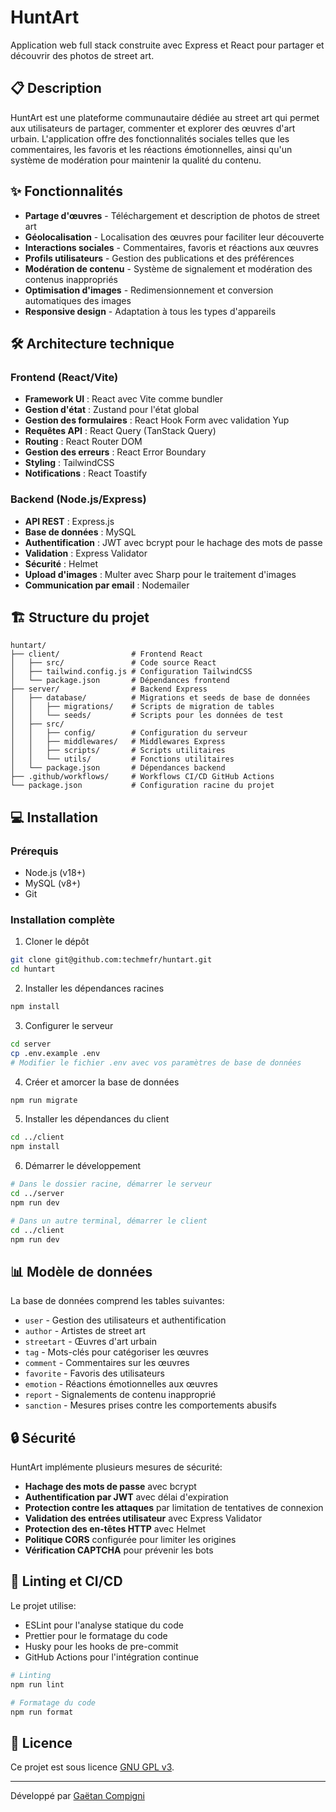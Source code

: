 # HuntArt

Application web full stack construite avec Express et React pour partager et découvrir des photos de street art.

## 📋 Description

HuntArt est une plateforme communautaire dédiée au street art qui permet aux utilisateurs de partager, commenter et explorer des œuvres d'art urbain. L'application offre des fonctionnalités sociales telles que les commentaires, les favoris et les réactions émotionnelles, ainsi qu'un système de modération pour maintenir la qualité du contenu.

## ✨ Fonctionnalités

- **Partage d'œuvres** - Téléchargement et description de photos de street art
- **Géolocalisation** - Localisation des œuvres pour faciliter leur découverte
- **Interactions sociales** - Commentaires, favoris et réactions aux œuvres
- **Profils utilisateurs** - Gestion des publications et des préférences
- **Modération de contenu** - Système de signalement et modération des contenus inappropriés
- **Optimisation d'images** - Redimensionnement et conversion automatiques des images
- **Responsive design** - Adaptation à tous les types d'appareils

## 🛠️ Architecture technique

### Frontend (React/Vite)
- **Framework UI** : React avec Vite comme bundler
- **Gestion d'état** : Zustand pour l'état global
- **Gestion des formulaires** : React Hook Form avec validation Yup
- **Requêtes API** : React Query (TanStack Query)
- **Routing** : React Router DOM
- **Gestion des erreurs** : React Error Boundary
- **Styling** : TailwindCSS
- **Notifications** : React Toastify

### Backend (Node.js/Express)
- **API REST** : Express.js
- **Base de données** : MySQL
- **Authentification** : JWT avec bcrypt pour le hachage des mots de passe
- **Validation** : Express Validator
- **Sécurité** : Helmet
- **Upload d'images** : Multer avec Sharp pour le traitement d'images
- **Communication par email** : Nodemailer

## 🏗️ Structure du projet

```
huntart/
├── client/                # Frontend React
│   ├── src/               # Code source React
│   ├── tailwind.config.js # Configuration TailwindCSS
│   └── package.json       # Dépendances frontend
├── server/                # Backend Express
│   ├── database/          # Migrations et seeds de base de données
│   │   ├── migrations/    # Scripts de migration de tables
│   │   └── seeds/         # Scripts pour les données de test
│   ├── src/
│   │   ├── config/        # Configuration du serveur
│   │   ├── middlewares/   # Middlewares Express
│   │   ├── scripts/       # Scripts utilitaires
│   │   └── utils/         # Fonctions utilitaires
│   └── package.json       # Dépendances backend
├── .github/workflows/     # Workflows CI/CD GitHub Actions
└── package.json           # Configuration racine du projet
```

## 💻 Installation

### Prérequis
- Node.js (v18+)
- MySQL (v8+)
- Git

### Installation complète

1. Cloner le dépôt
```bash
git clone git@github.com:techmefr/huntart.git
cd huntart
```

2. Installer les dépendances racines
```bash
npm install
```

3. Configurer le serveur
```bash
cd server
cp .env.example .env
# Modifier le fichier .env avec vos paramètres de base de données
```

4. Créer et amorcer la base de données
```bash
npm run migrate
```

5. Installer les dépendances du client
```bash
cd ../client
npm install
```

6. Démarrer le développement
```bash
# Dans le dossier racine, démarrer le serveur
cd ../server
npm run dev

# Dans un autre terminal, démarrer le client
cd ../client
npm run dev
```

## 📊 Modèle de données

La base de données comprend les tables suivantes:
- `user` - Gestion des utilisateurs et authentification
- `author` - Artistes de street art
- `streetart` - Œuvres d'art urbain
- `tag` - Mots-clés pour catégoriser les œuvres
- `comment` - Commentaires sur les œuvres
- `favorite` - Favoris des utilisateurs
- `emotion` - Réactions émotionnelles aux œuvres
- `report` - Signalements de contenu inapproprié
- `sanction` - Mesures prises contre les comportements abusifs

## 🔒 Sécurité

HuntArt implémente plusieurs mesures de sécurité:

- **Hachage des mots de passe** avec bcrypt
- **Authentification par JWT** avec délai d'expiration
- **Protection contre les attaques** par limitation de tentatives de connexion
- **Validation des entrées utilisateur** avec Express Validator
- **Protection des en-têtes HTTP** avec Helmet
- **Politique CORS** configurée pour limiter les origines
- **Vérification CAPTCHA** pour prévenir les bots

## 🚀 Linting et CI/CD

Le projet utilise:
- ESLint pour l'analyse statique du code
- Prettier pour le formatage du code
- Husky pour les hooks de pre-commit
- GitHub Actions pour l'intégration continue

```bash
# Linting
npm run lint

# Formatage du code
npm run format
```

## 📝 Licence

Ce projet est sous licence [GNU GPL v3](LICENSE).

---

Développé par [Gaëtan Compigni](https://github.com/techmefr)
